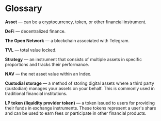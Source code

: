 # Glossary

**Asset** — can be a cryptocurrency, token, or other financial instrument. <a name="актив"></a>

**DeFi** — decentralized finance. <a name="tvl"></a>

**The Open Network** — a blockchain associated with Telegram. <a name="тон-блокчейн"></a>

**TVL** — total value locked. <a name="tvl"></a>

**Strategy** — an instrument that consists of multiple assets in specific proportions and tracks their performance. <a name="etf"></a>

**NAV** — the net asset value within an Index. <a name="tvl"></a>

**Custodial storage** — a method of storing digital assets where a third party (custodian) manages your assets on your behalf. This is commonly used in traditional financial institutions. <a name="кастодиальное-хранение"></a>

**LP token (liquidity provider token)** — a token issued to users for providing their funds in exchange instruments. These tokens represent a user's share and can be used to earn fees or participate in other financial products. <a name="лп-токен"></a>

